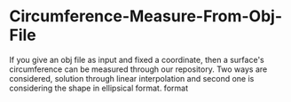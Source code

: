 # Circumference-Measure-From-Obj-File
If you give an obj file as input and fixed a coordinate, then a surface's circumference can be measured through our repository. Two ways are considered, solution through linear interpolation and second one is considering the shape in ellipsical format. format
